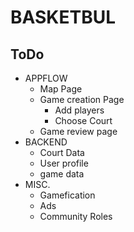 # BASKETBUL

## ToDo
* APPFLOW
  * Map Page
  * Game creation Page
    * Add players
    * Choose Court
  * Game review page
* BACKEND
  * Court Data
  * User profile
  * game data
* MISC.
  * Gamefication
  * Ads
  * Community Roles

